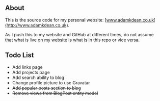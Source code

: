 ## About
This is the source code for my personal website: [www.adamkdean.co.uk](http://www.adamkdean.co.uk).

As I push this to my website and GitHub at different times, do not assume that what is live on my website is what is in this repo or vice versa.

## Todo List

- Add links page
- Add projects page
- Add search ability to blog
- Change profile picture to use Gravatar
- <del>Add popular posts section to blog</del>
- <del>Remove views from BlogPost entity model</del>